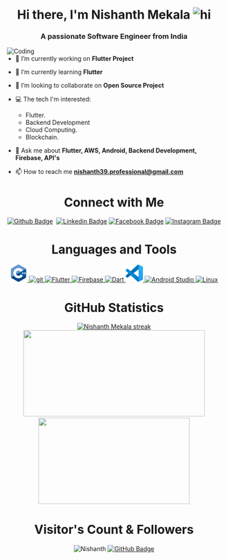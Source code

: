  <h1 align=center >Hi there, I'm Nishanth Mekala <img src="https://user-images.githubusercontent.com/1303154/88677602-1635ba80-d120-11ea-84d8-d263ba5fc3c0.gif" width="28px" height="28px" alt="hi"></h1>

<h3 align="center">A passionate Software Engineer from India</h3>

<img align="right" alt="Coding" width = "500"  src="https://r7q6w9z6.rocketcdn.me/career/wp-content/uploads/2020/03/hello.gif"/>


- 🔭 I’m currently working on **Flutter Project**

- 🌱 I’m currently learning **Flutter**

- 👯 I’m looking to collaborate on **Open Source Project**

- 💻 The tech I'm interested:
    - Flutter.
    - Backend Development
    - Cloud Computing.
    - Blockchain.

- 💬 Ask me about **Flutter, AWS, Android, Backend Development, Firebase, API's**

- 📫 How to reach me **nishanth39.professional@gmail.com**

<h1 align="center" >Connect with Me</h1>
<div align="center" >

[![Github Badge](https://img.shields.io/github/followers/nishanth-123?label=GitHub&logo=GitHub&style=for-the-badge&color=red)](https://github.com/nishanth-123?tab=followers)&nbsp;
[![Linkedin Badge](https://img.shields.io/badge/linkedin-%230077B5.svg?&style=for-the-badge&logo=linkedin&logoColor=white)](https://www.linkedin.com/in/nishanthmekala/)
[![Facebook Badge](https://img.shields.io/badge/facebook-%231877F2.svg?&style=for-the-badge&logo=facebook&logoColor=white)](https://www.facebook.com/nishanth.mekala.7/)
  [![Instagram Badge](https://img.shields.io/badge/instagram-%23E4405F.svg?&style=for-the-badge&logo=instagram&logoColor=white)](https://www.instagram.com/nishanth.mekala.7/)
</div>

<h1 align="center"> Languages and Tools</h1>
<div align="center">
<a href="https://www.w3schools.com/cpp/" target="_blank" rel="noreferrer">
<img src="https://raw.githubusercontent.com/devicons/devicon/master/icons/cplusplus/cplusplus-original.svg" alt="cplusplus" width="40" height="40"/>
</a>
<a href="https://git-scm.com/" target="_blank" rel="noreferrer">
<img src="https://www.vectorlogo.zone/logos/git-scm/git-scm-icon.svg" alt="git" width="40" height="40"/>
</a>
<a href="https://flutter.dev/" target="_blank" rel="noreferrer">
<img src="https://www.vectorlogo.zone/logos/flutterio/flutterio-icon.svg" alt="Flutter" width="40" height="40"/>
</a>
 <a href="https://firebase.google.com/?gclid=CjwKCAjw7p6aBhBiEiwA83fGuuh-OAqFYblOyFz-sd14L3YKVlDJmOFx257naliCGEQ-XISwcSOlGRoCtlYQAvD_BwE&gclsrc=aw.ds" target="_blank" rel="noreferrer">
<img src="https://www.vectorlogo.zone/logos/firebase/firebase-icon.svg" alt="Firebase" width="40" height="40"/>
</a>
<a href="https://dart.dev/" target="_blank" rel="noreferrer">
<img src="https://www.vectorlogo.zone/logos/dartlang/dartlang-icon.svg" alt="Dart" width="40" height="40"/>
</a>
<a href="https://code.visualstudio.com/" target="_blank" rel="noreferrer">
<img src="https://raw.githubusercontent.com/github/explore/80688e429a7d4ef2fca1e82350fe8e3517d3494d/topics/visual-studio-code/visual-studio-code.png" alt="Visual Studio Code" width="40" height="40"/>
</a>
<a href="https://developer.android.com/studio" target="_blank" rel="noreferrer">
<img src="https://avatars.githubusercontent.com/u/32689599" alt="Android Studio" width="40" height="40"/>
</a>
<a href="https://www.linux.org/" target="_blank" rel="noreferrer">
<img src="https://www.vectorlogo.zone/logos/linux/linux-icon.svg" alt="Linux" width="40" height="40"/>
</a>
</div>

<h1 align="Center">GitHub Statistics</h1>
<p align="center">
  <a href="https://github.com/nishanth-123/github-readme-streak-stats">
    <img title="🔥 Get streak stats for your profile at git.io/streak-stats" alt="Nishanth Mekala streak" src="https://github-readme-streak-stats.herokuapp.com/?user=nishanth-123&theme=dark&background=09131B&date_format=M%20j%5B%2C%20Y%5D&Bhide_border=false%22"/>
  </a>
  <img src="https://github-readme-stats.vercel.app/api?username=nishanth-123&theme=gruvbox&show_icons=true&hide_border=false&title_color=ff652f&icon_color=FFE400&bg_color=09131B&text_color=ffffff&border_color=0c1a25" width="420" height="200"/>
  <img src="https://github-readme-stats.vercel.app/api/top-langs/?username=nishanth-123&layout=compact&theme=gruvbox&show_icons=true&hide_border=false&title_color=ff652f&icon_color=FFE400&bg_color=09131B&text_color=ffffff&border_color=0c1a25" width="350" height="200" />
 <!--
  <img alt="Nishanth Mekala's Activity Graph" src="https://activity-graph.herokuapp.com/graph?username=nishanth-123l&theme=gruvbox&show_icons=true&hide_border=false&title_color=ff652f&icon_color=FFE400&bg_color=09131B&text_color=ffffff&border_color=0c1a25"/>
-->
</p>

<h1 align="Center">Visitor's Count & Followers</h1>
<div align ="Center">
<a> <img src="https://komarev.com/ghpvc/?username=nishanth-123&style=for-the-badge&color=red&label=Profile+Views"
    alt="Nishanth" /> 
</a><a href="https://github.com/KhubaibJamal?tab=followers"><img src="https://img.shields.io/github/followers/nishanth-123?label=Followers&style=for-the-badge&color=red" alt="GitHub Badge">
</a>
</div>

